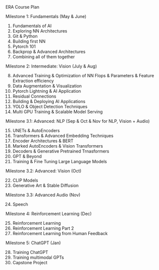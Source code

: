 ERA Course Plan

Milestone 1: Fundamentals (May & June)

1. Fundamentals of AI
2. Exploring NN Architectures
3. Git & Python
4. Building first NN
5. Pytorch 101
6. Backprop & Advanced Architectures
7. Combining all of them together

Milestone 2: Intermediate: Vision (July & Aug)

8. Advanced Training & Optimization of NN Flops & Parameters & Feature Extraction efficiency
9. Data Augmentation & Visualization
10. Pytorch Lightning & AI Application
11. Residual Connections
12. Building & Deploying AI Applications
13. YOLO & Object Detection Techniques
14. Multi GPU Training & Scalable Model Serving

Milestone 3.1: Advanced: NLP (Sep & Oct & Nov for NLP, Vision + Audio)

15. UNETs & AutoEncoders
16. Transformers & Advanced Embedding Techniques
17. Encoder Architectures & BERT
18. Marked AutoEncoders & Vision Transformers
19. Decoders & Generative Pretrained Trnasformers
20. GPT & Beyond
21. Training & Fine Tuning Large Language Models

Milestone 3.2: Advanced: Vision (Oct)

22. CLIP Models
23. Generative Art & Stable Diffusion

Milestone 3.3: Advanced Audio (Nov)

24. Speech

Milestone 4: Reinforcement Learning (Dec)

25. Reinforcement Learning
26. Reinforcement Learning Part 2
27. Reinforcement Learning from Human Feedback

Milestone 5: ChatGPT (Jan)

28. Training ChatGPT
29. Training multimodal GPTs
30. Capstone Project 
